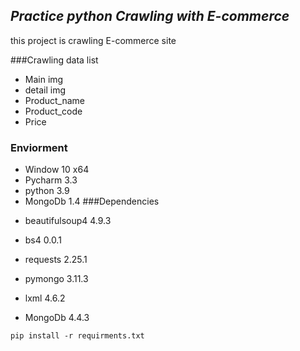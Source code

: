 ## *Practice python Crawling with E-commerce*
this project is crawling E-commerce site


###Crawling data list

- Main img
- detail img
- Product_name
- Product_code
- Price

### Enviorment

+ Window 10 x64
+ Pycharm 3.3
+ python 3.9
+ MongoDb 1.4
###Dependencies

- beautifulsoup4 4.9.3

- bs4 0.0.1

- requests 2.25.1

- pymongo 3.11.3

- lxml 4.6.2

- MongoDb 4.4.3

```
pip install -r requirments.txt
```


